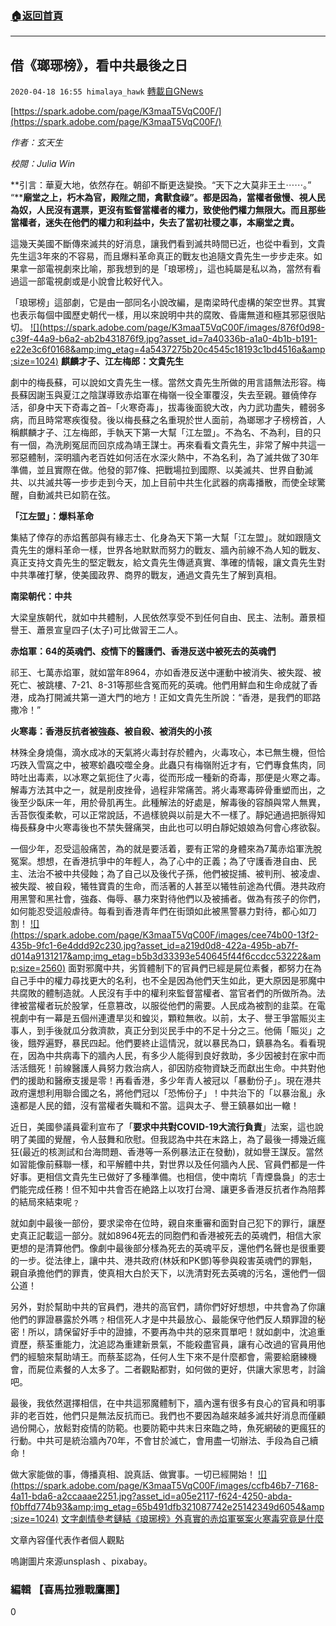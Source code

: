 ###  [:house:返回首頁](https://github.com/ourhimalayas/txt)
---

## 借《瑯琊榜》，看中共最後之日
`2020-04-18 16:55 himalaya_hawk` [轉載自GNews](https://gnews.org/zh-hant/177496/)

[https://spark.adobe.com/page/K3maaT5VqC00F/](https://spark.adobe.com/page/K3maaT5VqC00F/)

*作者：玄天生*

*校閱：Julia Win*

**引言：華夏大地，依然存在。朝卻不斷更迭變換。“天下之大莫非王土⋯⋯。” “****廟堂之上，朽木為官，殿陛之間，禽獸食祿”。都是因為，當權者傲慢、視人民為奴，人民沒有選票，更沒有監督當權者的權力，致使他們權力無限大。而且那些當權者，迷失在他們的權力和利益中，失去了當初社稷之事，本廟堂之責。**

這幾天美國不斷傳來滅共的好消息，讓我們看到滅共時間已近，也從中看到，文貴先生這3年來的不容易，而且爆料革命真正的戰友也追隨文貴先生一步步走來。如果拿一部電視劇來比喻，那我想到的是「琅琊榜」，這也純屬是私以為，當然有看過這一部電視劇或是小說會比較好代入。

「琅琊榜」這部劇，它是由一部同名小說改編，是南梁時代虛構的架空世界。其實也表示每個中國歷史朝代一樣，用以來說明中共的腐敗、昏庸無道和極其邪惡很貼切。
[!\[\](https://spark.adobe.com/page/K3maaT5VqC00F/images/876f0d98-c39f-44a9-b6a2-ab2b431876f9.jpg?asset_id=7a40336b-a1a0-4b1b-b191-e22e3c6f0168&amp;img_etag=4a5437275b20c4545c18193c1bd4516a&amp;size=1024)](https://spark.adobe.com/page/K3maaT5VqC00F/images/876f0d98-c39f-44a9-b6a2-ab2b431876f9.jpg?asset_id=7a40336b-a1a0-4b1b-b191-e22e3c6f0168&amp;img_etag=4a5437275b20c4545c18193c1bd4516a&amp;size=1024)
**麒麟才子、江左梅郎：文貴先生**

劇中的梅長蘇，可以說如文貴先生一樣。當然文貴先生所做的用言語無法形容。梅長蘇因謝玉與夏江之陰謀導致赤焰軍在梅嶺一役全軍覆沒，失去至親。雖僥倖存活，卻身中天下奇毒之首–「火寒奇毒」，拔毒後面貌大改，內力武功盡失，體弱多病，而且時常寒疾復發。後以梅長蘇之名重現於世人面前，為瑯琊才子榜榜首，人稱麒麟才子、江左梅郎，手執天下第一大幫「江左盟」。不為名、不為利，目的只有一個，為洗刷冤屈而回京成為靖王謀士。再來看看文貴先生，非常了解中共這一邪惡體制，深明牆內老百姓如何活在水深火熱中，不為名利，為了滅共做了30年準備，並且實際在做。他發的郭7條、把戰場拉到國際、以美滅共、世界自動滅共、以共滅共等一步步走到今天，加上目前中共生化武器的病毒播散，而使全球驚醒，自動滅共已如箭在弦。

**「江左盟」：爆料革命**

集結了倖存的赤焰舊部與有緣志士、化身為天下第一大幫「江左盟」。就如跟隨文貴先生的爆料革命一樣，世界各地默默而努力的戰友、牆內前線不為人知的戰友、真正支持文貴先生的堅定戰友，給文貴先生傳遞真實、準確的情報，讓文貴先生對中共準確打擊，使美國政界、商界的戰友，通過文貴先生了解到真相。

**南梁朝代：中共**

大梁皇族朝代，就如中共體制，人民依然享受不到任何自由、民主、法制。蕭景桓譽王、蕭景宣皇四子(太子)可比做習王二人。

**赤焰軍：64的英魂們、疫情下的醫護們、香港反送中被死去的英魂們**

祁王、七萬赤焰軍，就如當年8964，亦如香港反送中運動中被消失、被失蹤、被死亡、被跳樓、7-21、8-31等那些含冤而死的英魂。他們用鮮血和生命成就了香港，成為打開滅共第一道大門的地方！正如文貴先生所說：“香港，是我們的耶路撒冷！”

**火寒毒：香港反抗者被強姦、被自殺、被消失的小孩**

林殊全身燒傷，滴水成冰的天氣將火毒封存於體內，火毒攻心，本已無生機，但恰巧跌入雪窩之中，被寒蚧蟲咬噬全身。此蟲只有梅嶺附近才有，它們專食焦肉，同時吐出毒素，以冰寒之氣扼住了火毒，從而形成一種新的奇毒，那便是火寒之毒。解毒方法其中之一，就是削皮挫骨，過程非常痛苦。將火毒寒毒碎骨重塑而出，之後至少臥床一年，用於骨肌再生。此種解法的好處是，解毒後的容顏與常人無異，舌苔恢復柔軟，可以正常說話，不過樣貌與以前是大不一樣了。靜妃通過把脈得知梅長蘇身中火寒毒後也不禁失聲痛哭，由此也可以明白靜妃娘娘為何會心疼欲裂。

一個少年，忍受這般痛苦，為的就是要活着，要有正常的身體來為7萬赤焰軍洗脫冤案。想想，在香港抗爭中的年輕人，為了心中的正義；為了守護香港自由、民主、法治不被中共侵蝕；為了自己以及後代子孫，他們被捉捕、被判刑、被凌虐、被失蹤、被自殺，犧牲寶貴的生命，而活著的人甚至以犧牲前途為代價。港共政府用黑警和黑社會，強姦、侮辱、暴力來對待他們以及被捕者。做為有孩子的你們，如何能忍受這般虐待。每看到香港青年們在街頭如此被黑警暴力對待，都心如刀割！
[!\[\](https://spark.adobe.com/page/K3maaT5VqC00F/images/cee74b00-13f2-435b-9fc1-6e4ddd92c230.jpg?asset_id=a219d0d8-422a-495b-ab7f-d014a9131217&amp;img_etag=b5b3d33393e540645f44f6ccdcc53222&amp;size=2560)](https://spark.adobe.com/page/K3maaT5VqC00F/images/cee74b00-13f2-435b-9fc1-6e4ddd92c230.jpg?asset_id=a219d0d8-422a-495b-ab7f-d014a9131217&amp;img_etag=b5b3d33393e540645f44f6ccdcc53222&amp;size=1024)
面對邪魔中共，劣質體制下的官員們已經是屍位素餐，都努力在為自己手中的權力尋找更大的名利，也不全是因為他們天生如此，更大原因是邪魔中共腐敗的體制造就。人民沒有手中的權利來監督當權者、當官者們的所做所為。法律被當權者玩於股掌，任意篡改，以服從他們的需要。人民成為被割的韭菜。在電視劇中有一幕是五個州連遭旱災和蝗災，顆粒無收。以前，太子、譽王爭當賑災主事人，到手後就瓜分救濟款，真正分到災民手中的不足十分之三。他倆「賑災」之後，餓殍遍野，暴民四起。他們要終止這情況，就以暴民為口，鎮暴為名。看看現在，因為中共病毒下的牆內人民，有多少人能得到良好救助，多少因被封在家中而活活餓死！前線醫護人員努力救治病人，卻因防疫物資缺乏而獻出生命。中共對他們的援助和醫療支援是零！再看香港，多少年青人被冠以「暴動份子」。現在港共政府還想利用聯合國之名，將他們冠以「恐怖份子」！中共治下的「以暴治亂」永遠都是人民的錯，沒有當權者失職和不當。這與太子、譽王鎮暴如出一轍！

近日，美國參議員霍利宣布了「**要求中共對COVID-19大流行負責**」法案，這也說明了美國的覺醒，令人鼓舞和欣慰。但我認為中共在末路上，為了最後一搏幾近瘋狂(最近的核測試和台海問題、香港等一系例暴法正在發動)，就如譽王謀反。當然如習能像前蘇聯一樣，和平解體中共，對世界以及任何牆內人民、官員們都是一件好事。更相信文貴先生已做好了多種準備。也相信，使中南坑「青煙裊裊」的志士們能完成任務！但不知中共會否在絶路上以攻打台灣、讓更多香港反抗者作為陪葬的結局來結束呢﹖

就如劇中最後一部份，要求梁帝在位時，親自來重審和面對自己犯下的罪行，讓歷史真正記載這一部分。就如8964死去的同胞們和香港被死去的英魂們，相信大家更想的是清算他們。像劇中最後部分樣為死去的英魂平反，還他們名聲也是很重要的一步。從法律上，讓中共、港共政府(林妖和PK鄧)等參與殺害英魂們的罪魁，親自承擔他們的罪責，使真相大白於天下，以洗清對死去英魂的污名，還他們一個公道！

另外，對於幫助中共的官員們，港共的高官們，請你們好好想想，中共會為了你讓他們的罪證暴露於外嗎﹖相信死人才是中共最放心、最能保守他們反人類罪證的秘密！所以，請保留好手中的證據，不要再為中共的惡來買單吧！就如劇中，沈追重資歷，蔡荃重能力，沈追認為重建新景氣，不能殺盡官員，讓有心改過的官員用他們的經驗來幫助靖王。而蔡荃認為，任何人生下來不是什麼都會，需要給磨練機會，而屍位素餐的人太多了。二者觀點都對，如何做的更好，供讓大家思考，討論吧。

最後，我依然選擇相信，在中共這邪魔體制下，牆內還有很多有良心的官員和明事非的老百姓，他們只是無法反抗而已。我們也不要因為越來越多滅共好消息而僅顧過份開心，放鬆對疫情的防範。也要防範中共末日來臨之時，魚死網破的更瘋狂的行動。中共可是統治牆內70年，不會甘於滅亡，會用盡一切辦法、手段為自己續命！

做大家能做的事，傳播真相、說真話、做實事。一切已經開始！
[!\[\](https://spark.adobe.com/page/K3maaT5VqC00F/images/ccfb46b7-7168-4a11-bda6-a2ccaaae2251.jpg?asset_id=a05e2117-f624-4250-abda-f0bffd774b93&amp;img_etag=65b491dfb321087742e25142349d6054&amp;size=1024)](https://spark.adobe.com/page/K3maaT5VqC00F/images/ccfb46b7-7168-4a11-bda6-a2ccaaae2251.jpg?asset_id=a05e2117-f624-4250-abda-f0bffd774b93&amp;img_etag=65b491dfb321087742e25142349d6054&amp;size=1024)
[文字劇情參考鏈結](https://sister5748.pixnet.net/blog/post/37437957-%E9%99%B8%E5%8A%87%E3%80%90%E7%91%AF%E7%90%8A%E6%A6%9C%E3%80%91%E5%88%86%E9%9B%86%E5%8A%87%E6%83%85%E4%BB%8B%E7%B4%B9%28%E5%85%A854%E9%9B%86%29)[《琅琊榜》外真實的赤焰軍冤案](https://kknews.cc/zh-hk/history/6koakrv.html)[火寒毒究竟是什麼](https://kknews.cc/zh-hk/entertainment/j46lo2p.html)

文章內容僅代表作者個人觀點

嗚謝圖片來源unsplash 、pixabay。

### **編輯 【喜馬拉雅戰鷹團】**

0
